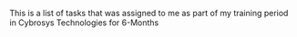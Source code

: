This is a list of tasks that was assigned to me as part of my training period in Cybrosys Technologies for 6-Months